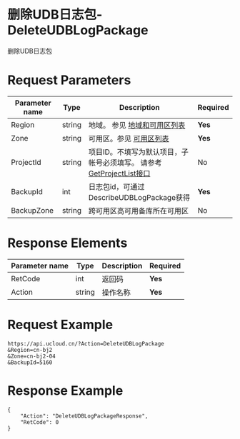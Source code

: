 # 删除UDB日志包-DeleteUDBLogPackage

删除UDB日志包

# Request Parameters
|Parameter name|Type|Description|Required|
|---|---|---|---|
|Region|string|地域。 参见 [地域和可用区列表](api/summary/regionlist)|**Yes**|
|Zone|string|可用区。参见 [可用区列表](api/summary/regionlist)|**Yes**|
|ProjectId|string|项目ID。不填写为默认项目，子帐号必须填写。 请参考[GetProjectList接口](api/summary/get_project_list)|No|
|BackupId|int|日志包id，可通过DescribeUDBLogPackage获得|**Yes**|
|BackupZone|string|跨可用区高可用备库所在可用区|No|

# Response Elements
|Parameter name|Type|Description|Required|
|---|---|---|---|
|RetCode|int|返回码|**Yes**|
|Action|string|操作名称|**Yes**|

# Request Example
```
https://api.ucloud.cn/?Action=DeleteUDBLogPackage
&Region=cn-bj2
&Zone=cn-bj2-04
&BackupId=5160
```

# Response Example
```
{
    "Action": "DeleteUDBLogPackageResponse", 
    "RetCode": 0
}
```

